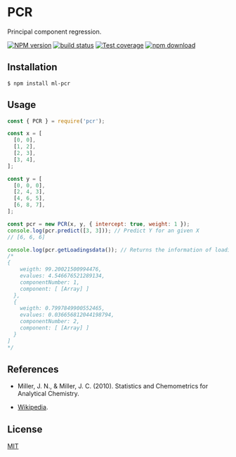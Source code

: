 # PCR

Principal component regression.

[![NPM version][npm-image]][npm-url]
[![build status][ci-image]][ci-url]
[![Test coverage][codecov-image]][codecov-url]
[![npm download][download-image]][download-url]

## Installation

`$ npm install ml-pcr`

## Usage

```js
const { PCR } = require('pcr');

const x = [
  [0, 0],
  [1, 2],
  [2, 3],
  [3, 4],
];

const y = [
  [0, 0, 0],
  [2, 4, 3],
  [4, 6, 5],
  [6, 8, 7],
];

const pcr = new PCR(x, y, { intercept: true, weight: 1 });
console.log(pcr.predict([3, 3])); // Predict Y for an given X
// [6, 6, 6]

console.log(pcr.getLoadingsdata()); // Returns the information of loadings used to perform the linear regression
/*
{
    weigth: 99.20021500994476,
    evalues: 4.546676521289134,
    componentNumber: 1,
    component: [ [Array] ]
  },
  {
    weigth: 0.7997849900552465,
    evalues: 0.036656812044198794,
    componentNumber: 2,
    component: [ [Array] ]
  }
]
*/
```

## References

- Miller, J. N., & Miller, J. C. (2010). Statistics and Chemometrics for Analytical Chemistry.

- [Wikipedia](https://en.wikipedia.org/wiki/Principal_component_regression).

## License

[MIT](./LICENSE)

[npm-image]: https://img.shields.io/npm/v/ml-pcr.svg
[npm-url]: https://npmjs.org/package/ml-pcr
[ci-image]: https://github.com/mljs/pcr/workflows/Node.js%20CI/badge.svg?branch=master
[ci-url]: https://github.com/mljs/pcr/actions?query=workflow%3A%22Node.js+CI%22
[codecov-image]: https://img.shields.io/codecov/c/github/mljs/ml-pcr.svg
[codecov-url]: https://codecov.io/gh/mljs/ml-pcr
[download-image]: https://img.shields.io/npm/dm/ml-pcr.svg
[download-url]: https://npmjs.org/package/ml-pcr
